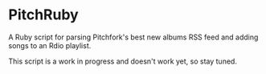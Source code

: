 PitchRuby
=========

A Ruby script for parsing  Pitchfork's best new albums RSS feed and adding songs to an Rdio playlist.

This script is a work in progress and doesn't work yet, so stay tuned.
